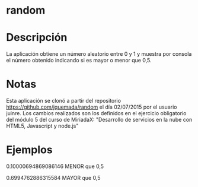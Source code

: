 # random

# Descripción
La aplicación obtiene un número aleatorio entre 0 y 1 y muestra por consola el número obtenido indicando si es mayor o menor que 0,5.

# Notas
Esta aplicación se clonó a partir del repositorio https://github.com/jquemada/random el día 02/07/2015 por el usuario juinre. Los cambios realizados son los definidos en el ejercicio obligatorio del módulo 5 del curso de MiriadaX: "Desarrollo de servicios en la nube con HTML5, Javascript y node.js"

# Ejemplos
<p>0.10000694869086146 MENOR  que 0,5</p>
<p>0.6994762886315584 MAYOR  que 0,5</p>
